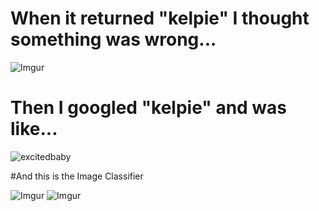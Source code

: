# When it returned "kelpie" I thought something was wrong...



![Imgur](https://i.imgur.com/KJg6fPB.png)

# Then I googled "kelpie" and was like...

![excitedbaby](https://media.giphy.com/media/DqQhFf7nje2k0/giphy.gif)

#And this is the Image Classifier

![Imgur](https://imgur.com/lg16BQw.png)
![Imgur](https://imgur.com/tVwrtHU.png)
